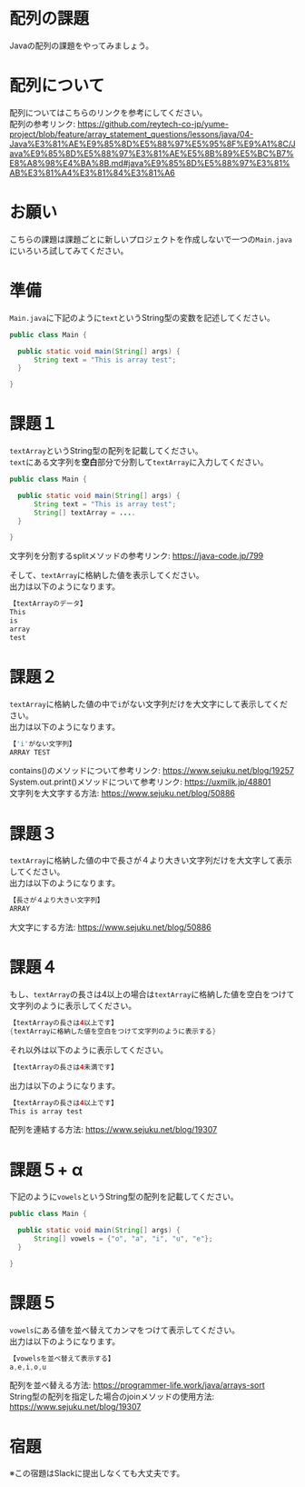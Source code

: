 # 配列の課題

Javaの配列の課題をやってみましょう。

# 配列について

配列についてはこちらのリンクを参考にしてください。   
配列の参考リンク: https://github.com/reytech-co-jp/yume-project/blob/feature/array_statement_questions/lessons/java/04-Java%E3%81%AE%E9%85%8D%E5%88%97%E5%95%8F%E9%A1%8C/Java%E9%85%8D%E5%88%97%E3%81%AE%E5%8B%89%E5%BC%B7%E8%A8%98%E4%BA%8B.md#java%E9%85%8D%E5%88%97%E3%81%AB%E3%81%A4%E3%81%84%E3%81%A6

# お願い

こちらの課題は課題ごとに新しいプロジェクトを作成しないで一つの`Main.java`にいろいろ試してみてください。

# 準備

`Main.java`に下記のように`text`というString型の変数を記述してください。   
```java
public class Main {

  public static void main(String[] args) {
      String text = "This is array test";
  }

}
```

# 課題１

`textArray`というString型の配列を記載してください。   
`text`にある文字列を<strong>空白</strong>部分で分割して`textArray`に入力してください。
```java
public class Main {

  public static void main(String[] args) {
      String text = "This is array test";
      String[] textArray = ....
  }

}
```
文字列を分割するsplitメソッドの参考リンク: https://java-code.jp/799   

そして、`textArray`に格納した値を表示してください。   
出力は以下のようになります。
```java
【textArrayのデータ】
This
is
array
test
```

# 課題２

`textArray`に格納した値の中で`i`がない文字列だけを大文字にして表示してください。   
出力は以下のようになります。
```java
【'i'がない文字列】
ARRAY TEST
```
contains()のメソッドについて参考リンク: https://www.sejuku.net/blog/19257   
System.out.print()メソッドについて参考リンク: https://uxmilk.jp/48801   
文字列を大文字する方法: https://www.sejuku.net/blog/50886

# 課題３ 

`textArray`に格納した値の中で長さが４より大きい文字列だけを大文字して表示してください。   
出力は以下のようになります。
```java
【長さが４より大きい文字列】
ARRAY
```
大文字にする方法: https://www.sejuku.net/blog/50886

# 課題４

もし、`textArray`の長さは4以上の場合は`textArray`に格納した値を空白をつけて文字列のように表示してください。
```java
【textArrayの長さは4以上です】
{textArrayに格納した値を空白をつけて文字列のように表示する}
```
それ以外は以下のように表示してください。
```java
【textArrayの長さは4未満です】
```

出力は以下のようになります。
```java
【textArrayの長さは4以上です】
This is array test
```
配列を連結する方法: https://www.sejuku.net/blog/19307

# 課題５+ α 

下記のように`vowels`というString型の配列を記載してください。
```java
public class Main {

  public static void main(String[] args) {
      String[] vowels = {"o", "a", "i", "u", "e"};
  }

}
```

# 課題５

`vowels`にある値を並べ替えてカンマをつけて表示してください。   
出力は以下のようになります。
```java
【vowelsを並べ替えて表示する】
a,e,i,o,u
```
配列を並べ替える方法: https://programmer-life.work/java/arrays-sort   
String型の配列を指定した場合のjoinメソッドの使用方法: https://www.sejuku.net/blog/19307

# 宿題

※この宿題はSlackに提出しなくても大丈夫です。
